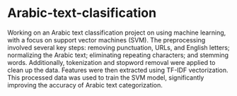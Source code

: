 # Arabic-text-clasification
Working on an Arabic text classification project on using machine learning, with a focus on support vector machines (SVM). The preprocessing involved several key steps: removing punctuation, URLs, and English letters; normalizing the Arabic text; eliminating repeating characters; and stemming words. Additionally, tokenization and stopword removal were applied to clean up the data. Features were then extracted using TF-IDF vectorization. This processed data was used to train the SVM model, significantly improving the accuracy of Arabic text categorization.
